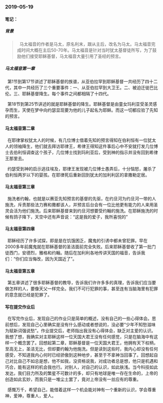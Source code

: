 ### 2019-05-19

#### 笔记：

##### 背景

> &nbsp;   马太福音的作者是马太，原名利末，跟从主后，改名为马太。马太福音完成时间大概在主后50-70年。马太福音是针对当时犹太基督徒所写，为了鼓励他们接受耶稣基督，马太福音大量引用了圣经的预言。

##### 马太福音第一章

&nbsp;   第1节到第17节讲述了耶稣基督的族谱，从亚伯拉罕到耶稣基督一共经历了四十二代，其中一共经历了三个重要事件：一、从亚伯拉罕到大卫王。二、被迫迁徙巴比伦。三、耶稣基督降生。每个事件之间都相隔了十四代。

&nbsp;   第18节到第25节讲述的就是耶稣基督的降生。耶稣基督是由童女玛利亚受圣灵感孕而生，天使在梦中向约瑟显现要为他的儿子起名为耶稣。而这一切都应验了先知的预言。

#### 马太福音第二章 

&nbsp;   在耶律掌权犹太人的时候，有几位博士借着先知的预言得知在伯利恒有一位犹太人的领袖降生，他们就去拜访耶律王，希律王得知这件事后心中不安就打发几位博士去伯利恒调查这个孩子，几位博士找到玛利亚后，受到神的指示并没有回到希律王那里去。

&nbsp;   约瑟受到神的启示逃往埃及，耶律王发现被几位博士愚弄后，十分恼怒，屠杀了伯利恒两岁以下的婴孩。在耶律死后重新回到犹太的加利利区的拿撒勒定居。

#### 马太福音第三章 

&nbsp;   施洗者约翰，也就是以赛亚先知预言的基督的先驱，在约旦河为约旦河一带的人施洗，斥责那些法力赛和撒都该人，并预言后台会有一位比他更有能力的人来用圣灵会活为他们施洗。后来耶稣基督来到约旦河想要受约翰的施洗。在耶稣施洗的时候有鸽子降下，天空中还有声音说：“这是我的爱子，我所喜悦的”

#### 马太福音第四章 

&nbsp;   耶稣经历了许多试探，即是是在饥饿困乏，魔鬼的引诱中都未曾犯罪。早在2000多年前魔鬼就在耶稣基督的圣洁面前完全失败。后来耶稣基督收了第一批门徒西门，安德烈，雅格和约翰。随后在加利利各地传讲天国的福音，告诉我们：“你们应当悔改，因为天国近了”。

#### 马太福音第五章

&nbsp;   第五章讲述了很多耶稣基督的教导，告诉我们许许多多的真理，告诉我们应当要做怎样的人，要像天父一样完全。我们不可行犯罪的事，甚至连有当脑海里有犯罪的意念就已经是犯罪了。

#### 写在提交作业后

&nbsp;   在写完作业后，发现自己的作业只是简单的概述，没有自己的一些心得体会。思前想后，发现自己心里确实是没有什么感动或者想说的，没必要“少年不知愁滋味 为赋新词强说愁”。作业提交后，老师指出我没有心得体会，缺乏对主爱的认识。我想了想，我确实对主耶稣这样一位天国大君王没有任何感觉，只是在脑海中有这样一个概念罢了。回想起第二章，耶稣基督是一位天国大君王，他拥有天下权柄，至高无上，圣洁无比，但却要约翰为他施洗。但是读到这些时，我内心却没有任何感受，不知道我内心何时已经骄傲到这种地步，甚至于不拿神当回事了。回想起自己对比自己不如总是想，他不如我，没资格说我，对成功者总是想，他只是机遇和巧合，能有这样的机会我也行。对别人，对自己的认识，如此肤浅。当今科技如此发达，我们目力所及的繁星不可数计的多，却只有地球是唯一存在生命的，上帝的创造如此玄妙，而我只是一堆尘土罢了，竟对上帝没有一丝应有的尊重。

&nbsp;   感慨万千，希望自己，能借着这样一个机会能对神有一个重新的认识，学会尊重神，爱神，尊重人，爱人。
